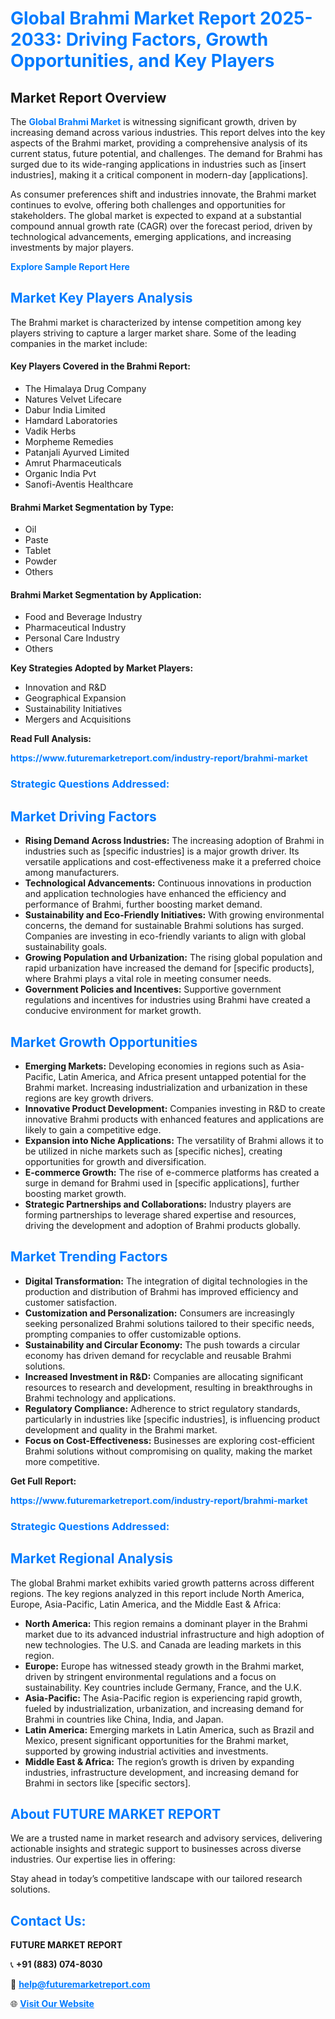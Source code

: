 <h1 style="color: #007BFF;">Global Brahmi Market Report 2025-2033: Driving Factors, Growth Opportunities, and Key Players</h1>

<section id="overview">
<h2>Market Report Overview</h2>
<p>The <a href="https://www.futuremarketreport.com/industry-report/brahmi-market" style="color: #007BFF; text-decoration: none;"><strong>Global Brahmi Market</strong></a> is witnessing significant growth, driven by increasing demand across various industries. This report delves into the key aspects of the Brahmi market, providing a comprehensive analysis of its current status, future potential, and challenges. The demand for Brahmi has surged due to its wide-ranging applications in industries such as [insert industries], making it a critical component in modern-day [applications].</p>
<p>As consumer preferences shift and industries innovate, the Brahmi market continues to evolve, offering both challenges and opportunities for stakeholders. The global market is expected to expand at a substantial compound annual growth rate (CAGR) over the forecast period, driven by technological advancements, emerging applications, and increasing investments by major players.</p>
</section>

<section id="overview">
<p><a href="https://www.futuremarketreport.com/request-sample/reportId=79439" style="color: #007BFF; text-decoration: none;"><strong>Explore Sample Report Here</strong></a></p>
</section>

<section id="key-players">
<h2 style="color: #007BFF;">Market Key Players Analysis</h2>
<p>The Brahmi market is characterized by intense competition among key players striving to capture a larger market share. Some of the leading companies in the market include:</p>
<h4>Key Players Covered in the Brahmi Report:</h4>
<ul><li>The Himalaya Drug Company</li><li>Natures Velvet Lifecare</li><li>Dabur India Limited</li><li>Hamdard Laboratories</li><li>Vadik Herbs</li><li>Morpheme Remedies</li><li>Patanjali Ayurved Limited</li><li>Amrut Pharmaceuticals</li><li>Organic India Pvt</li><li>Sanofi-Aventis Healthcare</li></ul>
<h4>Brahmi Market Segmentation by Type:</h4>
<ul><li>Oil</li><li>Paste</li><li>Tablet</li><li>Powder</li><li>Others</li></ul>

<h4>Brahmi Market Segmentation by Application:</h4>
<ul><li>Food and Beverage Industry</li><li>Pharmaceutical Industry</li><li>Personal Care Industry</li><li>Others</li></ul>
<p><strong>Key Strategies Adopted by Market Players:</strong></p>
<ul>
<li>Innovation and R&D</li>
<li>Geographical Expansion</li>
<li>Sustainability Initiatives</li>
<li>Mergers and Acquisitions</li>
</ul>
</section>

<section>
<p><strong>Read Full Analysis: </strong></p><a href="https://www.futuremarketreport.com/industry-report/brahmi-market" style="color: #007BFF; text-decoration: none;"><strong>https://www.futuremarketreport.com/industry-report/brahmi-market</strong></a>
<h3 style="color: #007BFF;">Strategic Questions Addressed:</h3>
</section>

<section id="driving-factors">
<h2 style="color: #007BFF;">Market Driving Factors</h2>
<ul>
<li><strong>Rising Demand Across Industries:</strong> The increasing adoption of Brahmi in industries such as [specific industries] is a major growth driver. Its versatile applications and cost-effectiveness make it a preferred choice among manufacturers.</li>
<li><strong>Technological Advancements:</strong> Continuous innovations in production and application technologies have enhanced the efficiency and performance of Brahmi, further boosting market demand.</li>
<li><strong>Sustainability and Eco-Friendly Initiatives:</strong> With growing environmental concerns, the demand for sustainable Brahmi solutions has surged. Companies are investing in eco-friendly variants to align with global sustainability goals.</li>
<li><strong>Growing Population and Urbanization:</strong> The rising global population and rapid urbanization have increased the demand for [specific products], where Brahmi plays a vital role in meeting consumer needs.</li>
<li><strong>Government Policies and Incentives:</strong> Supportive government regulations and incentives for industries using Brahmi have created a conducive environment for market growth.</li>
</ul>
</section>

<section id="growth-opportunities">
<h2 style="color: #007BFF;">Market Growth Opportunities</h2>
<ul>
<li><strong>Emerging Markets:</strong> Developing economies in regions such as Asia-Pacific, Latin America, and Africa present untapped potential for the Brahmi market. Increasing industrialization and urbanization in these regions are key growth drivers.</li>
<li><strong>Innovative Product Development:</strong> Companies investing in R&D to create innovative Brahmi products with enhanced features and applications are likely to gain a competitive edge.</li>
<li><strong>Expansion into Niche Applications:</strong> The versatility of Brahmi allows it to be utilized in niche markets such as [specific niches], creating opportunities for growth and diversification.</li>
<li><strong>E-commerce Growth:</strong> The rise of e-commerce platforms has created a surge in demand for Brahmi used in [specific applications], further boosting market growth.</li>
<li><strong>Strategic Partnerships and Collaborations:</strong> Industry players are forming partnerships to leverage shared expertise and resources, driving the development and adoption of Brahmi products globally.</li>
</ul>
</section>

<section id="trending-factors">
<h2 style="color: #007BFF;">Market Trending Factors</h2>
<ul>
<li><strong>Digital Transformation:</strong> The integration of digital technologies in the production and distribution of Brahmi has improved efficiency and customer satisfaction.</li>
<li><strong>Customization and Personalization:</strong> Consumers are increasingly seeking personalized Brahmi solutions tailored to their specific needs, prompting companies to offer customizable options.</li>
<li><strong>Sustainability and Circular Economy:</strong> The push towards a circular economy has driven demand for recyclable and reusable Brahmi solutions.</li>
<li><strong>Increased Investment in R&D:</strong> Companies are allocating significant resources to research and development, resulting in breakthroughs in Brahmi technology and applications.</li>
<li><strong>Regulatory Compliance:</strong> Adherence to strict regulatory standards, particularly in industries like [specific industries], is influencing product development and quality in the Brahmi market.</li>
<li><strong>Focus on Cost-Effectiveness:</strong> Businesses are exploring cost-efficient Brahmi solutions without compromising on quality, making the market more competitive.</li>
</ul>
</section>

<section>
<p><strong>Get Full Report: </strong></p><a href="https://www.futuremarketreport.com/industry-report/brahmi-market" style="color: #007BFF; text-decoration: none;"><strong>https://www.futuremarketreport.com/industry-report/brahmi-market</strong></a>
<h3 style="color: #007BFF;">Strategic Questions Addressed:</h3>
</section>


<section id="regional-analysis">
<h2 style="color: #007BFF;">Market Regional Analysis</h2>
<p>The global Brahmi market exhibits varied growth patterns across different regions. The key regions analyzed in this report include North America, Europe, Asia-Pacific, Latin America, and the Middle East & Africa:</p>
<ul>
<li><strong>North America:</strong> This region remains a dominant player in the Brahmi market due to its advanced industrial infrastructure and high adoption of new technologies. The U.S. and Canada are leading markets in this region.</li>
<li><strong>Europe:</strong> Europe has witnessed steady growth in the Brahmi market, driven by stringent environmental regulations and a focus on sustainability. Key countries include Germany, France, and the U.K.</li>
<li><strong>Asia-Pacific:</strong> The Asia-Pacific region is experiencing rapid growth, fueled by industrialization, urbanization, and increasing demand for Brahmi in countries like China, India, and Japan.</li>
<li><strong>Latin America:</strong> Emerging markets in Latin America, such as Brazil and Mexico, present significant opportunities for the Brahmi market, supported by growing industrial activities and investments.</li>
<li><strong>Middle East & Africa:</strong> The region’s growth is driven by expanding industries, infrastructure development, and increasing demand for Brahmi in sectors like [specific sectors].</li>
</ul>
</section>

<footer>
<h2 style="color: #007BFF;">About FUTURE MARKET REPORT</h2>
<p>We are a trusted name in market research and advisory services, delivering actionable insights and strategic support to businesses across diverse industries. Our expertise lies in offering:</p>

<p>Stay ahead in today’s competitive landscape with our tailored research solutions.</p>

<h2 style="color: #007BFF;">Contact Us:</h2>
<p><strong>FUTURE MARKET REPORT</strong></p>
<p>📞 <strong>+91 (883) 074-8030</strong></p>
<p>📧 <strong><a href="mailto:help@futuremarketreport.com" style="color: #007BFF;">help@futuremarketreport.com</a></strong></p>
<p>🌐 <strong><a href="https://www.futuremarketreport.com/" style="color: #007BFF;">Visit Our Website</a></strong></p>
</footer>